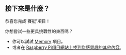 ## 接下來是什麼？

恭喜您完成'賽艇'項目！

你想嘗試一些更具挑戰性的東西嗎？

- 你可以試試 [Memory](https://projects.raspberrypi.org/en/projects/memory) 項目。
- 或者在 [Raspberry Pi項目網站上找到您感興趣的其他內容](https://projects.raspberrypi.org/en/)。